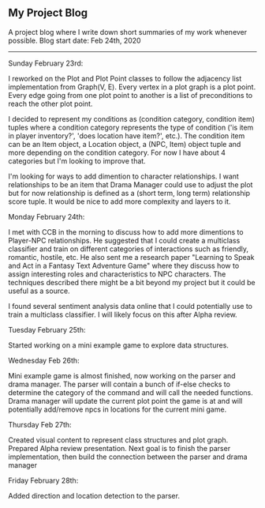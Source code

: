 ## My Project Blog

A project blog where I write down short summaries of my work whenever possible. Blog start date: Feb 24th, 2020
______

Sunday February 23rd:

I reworked on the Plot and Plot Point classes to follow the adjacency list implementation from Graph(V, E).
Every vertex in a plot graph is a plot point.
Every edge going from one plot point to another is a list of preconditions to reach the other plot point.

I decided to represent my conditions as (condition category, condition item) tuples where a condition category represents
the type of condition ('is item in player inventory?', 'does location have item?', etc.). The condition item can be an
Item object, a Location object, a (NPC, Item) object tuple and more depending on the condition category. For now I have
about 4 categories but I'm looking to improve that.

I'm looking for ways to add dimention to character relationships. I want relationships to be an item that Drama Manager
could use to adjust the plot but for now relationship is defined as a (short term, long term) relationship score tuple.
It would be nice to add more complexity and layers to it.

Monday February 24th:

I met with CCB in the morning to discuss how to add more dimentions to Player-NPC relationships. He suggested that I could create a multiclass classifier and train on different categories of interactions such as friendly, romantic, hostile, etc.
He also sent me a research paper "Learning to Speak and Act in a Fantasy Text Adventure Game" where they discuss how to assign
interesting roles and characteristics to NPC characters. The techniques described there might be a bit beyond my project but
it could be useful as a source.

I found several sentiment analysis data online that I could potentially use to train a multiclass classifier. I will likely focus on this after Alpha review.

Tuesday February 25th:

Started working on a mini example game to explore data structures.

Wednesday Feb 26th:

Mini example game is almost finished, now working on the parser and drama manager. The parser will contain a bunch of if-else checks to determine the category of the command and will call the needed functions. Drama manager will update the current plot point the game is at and will potentially add/remove npcs in locations for the current mini game.

Thursday Feb 27th:

Created visual content to represent class structures and plot graph. Prepared Alpha review presentation. Next goal is to finish the parser implementation, then build the connection between the parser and drama manager

Friday February 28th:

Added direction and location detection to the parser.
